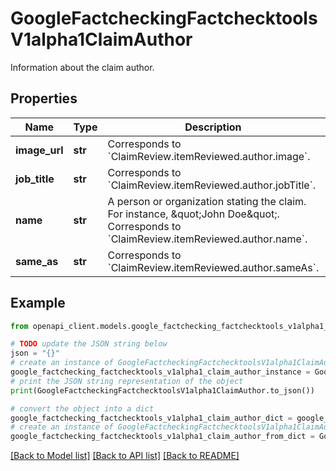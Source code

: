 # GoogleFactcheckingFactchecktoolsV1alpha1ClaimAuthor

Information about the claim author.

## Properties

Name | Type | Description | Notes
------------ | ------------- | ------------- | -------------
**image_url** | **str** | Corresponds to &#x60;ClaimReview.itemReviewed.author.image&#x60;. | [optional] 
**job_title** | **str** | Corresponds to &#x60;ClaimReview.itemReviewed.author.jobTitle&#x60;. | [optional] 
**name** | **str** | A person or organization stating the claim. For instance, \&quot;John Doe\&quot;. Corresponds to &#x60;ClaimReview.itemReviewed.author.name&#x60;. | [optional] 
**same_as** | **str** | Corresponds to &#x60;ClaimReview.itemReviewed.author.sameAs&#x60;. | [optional] 

## Example

```python
from openapi_client.models.google_factchecking_factchecktools_v1alpha1_claim_author import GoogleFactcheckingFactchecktoolsV1alpha1ClaimAuthor

# TODO update the JSON string below
json = "{}"
# create an instance of GoogleFactcheckingFactchecktoolsV1alpha1ClaimAuthor from a JSON string
google_factchecking_factchecktools_v1alpha1_claim_author_instance = GoogleFactcheckingFactchecktoolsV1alpha1ClaimAuthor.from_json(json)
# print the JSON string representation of the object
print(GoogleFactcheckingFactchecktoolsV1alpha1ClaimAuthor.to_json())

# convert the object into a dict
google_factchecking_factchecktools_v1alpha1_claim_author_dict = google_factchecking_factchecktools_v1alpha1_claim_author_instance.to_dict()
# create an instance of GoogleFactcheckingFactchecktoolsV1alpha1ClaimAuthor from a dict
google_factchecking_factchecktools_v1alpha1_claim_author_from_dict = GoogleFactcheckingFactchecktoolsV1alpha1ClaimAuthor.from_dict(google_factchecking_factchecktools_v1alpha1_claim_author_dict)
```
[[Back to Model list]](../README.md#documentation-for-models) [[Back to API list]](../README.md#documentation-for-api-endpoints) [[Back to README]](../README.md)


